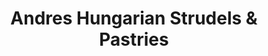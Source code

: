 ---
title: "Andres Hungarian Strudels & Pastries"
url: /new-york/andres-hungarian-strudels-and-pastries/
shop: bakery
---